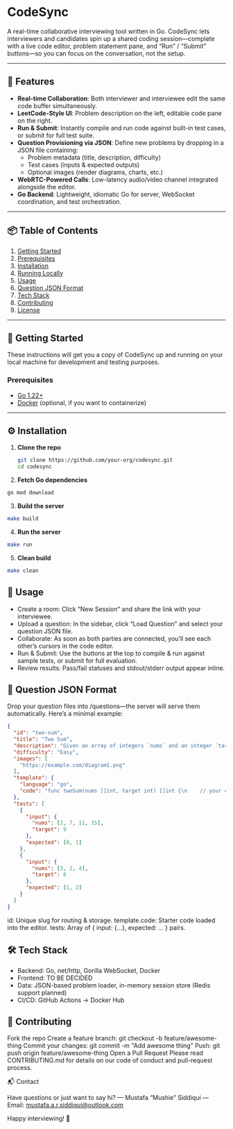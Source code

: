 # CodeSync

A real-time collaborative interviewing tool written in Go. CodeSync lets interviewers and candidates spin up a shared coding session—complete with a live code editor, problem statement pane, and “Run” / “Submit” buttons—so you can focus on the conversation, not the setup.

---

## 🚀 Features

- **Real-time Collaboration**: Both interviewer and interviewee edit the same code buffer simultaneously.  
- **LeetCode-Style UI**: Problem description on the left, editable code pane on the right.  
- **Run & Submit**: Instantly compile and run code against built-in test cases, or submit for full test suite.  
- **Question Provisioning via JSON**: Define new problems by dropping in a JSON file containing:
  - Problem metadata (title, description, difficulty)  
  - Test cases (inputs & expected outputs)  
  - Optional images (render diagrams, charts, etc.)  
- **WebRTC-Powered Calls**: Low-latency audio/video channel integrated alongside the editor.  
- **Go Backend**: Lightweight, idiomatic Go for server, WebSocket coordination, and test orchestration.

---

## 📦 Table of Contents

1. [Getting Started](#getting-started)  
2. [Prerequisites](#prerequisites)  
3. [Installation](#installation)  
4. [Running Locally](#running-locally)  
5. [Usage](#usage)  
6. [Question JSON Format](#question-json-format)  
7. [Tech Stack](#tech-stack)  
8. [Contributing](#contributing)  
9. [License](#license)  

---

## 🔧 Getting Started

These instructions will get you a copy of CodeSync up and running on your local machine for development and testing purposes.

### Prerequisites

- [Go 1.22+](https://golang.org/dl/)  
- [Docker](https://www.docker.com/) (optional, if you want to containerize)  

---

## ⚙️ Installation

1. **Clone the repo**  
   ```bash
   git clone https://github.com/your-org/codesync.git
   cd codesync
   ```
2. **Fetch Go dependencies**
```bash
go mod download
```
3. **Build the server**
```bash
make build
```

4. **Run the server**
```bash
make run
```

5. **Clean build**
```bash
make clean
```

## 📝 Usage

- Create a room: Click “New Session” and share the link with your interviewee.
- Upload a question: In the sidebar, click “Load Question” and select your question JSON file.
- Collaborate: As soon as both parties are connected, you’ll see each other’s cursors in the code editor.
- Run & Submit: Use the buttons at the top to compile & run against sample tests, or submit for full evaluation.
- Review results: Pass/fail statuses and stdout/stderr output appear inline.

## 📄 Question JSON Format

Drop your question files into /questions—the server will serve them automatically. Here’s a minimal example:
```json
{
  "id": "two-sum",
  "title": "Two Sum",
  "description": "Given an array of integers `nums` and an integer `target`, return indices of the two numbers such that they add up to `target`.",
  "difficulty": "Easy",
  "images": [
    "https://example.com/diagram1.png"
  ],
  "template": {
    "language": "go",
    "code": "func twoSum(nums []int, target int) []int {\n    // your code here\n}\n"
  },
  "tests": [
    {
      "input": {
        "nums": [2, 7, 11, 15],
        "target": 9
      },
      "expected": [0, 1]
    },
    {
      "input": {
        "nums": [3, 2, 4],
        "target": 6
      },
      "expected": [1, 2]
    }
  ]
}
```
id: Unique slug for routing & storage.
template.code: Starter code loaded into the editor.
tests: Array of { input: {...}, expected: ... } pairs.

## 🛠️ Tech Stack

- Backend: Go, net/http, Gorilla WebSocket, Docker
- Frontend: TO BE DECIDED
- Data: JSON-based problem loader, in-memory session store (Redis support planned)
- CI/CD: GitHub Actions → Docker Hub


## 🤝 Contributing

Fork the repo
Create a feature branch: git checkout -b feature/awesome-thing
Commit your changes: git commit -m "Add awesome thing"
Push: git push origin feature/awesome-thing
Open a Pull Request
Please read CONTRIBUTING.md for details on our code of conduct and pull-request process.


📬 Contact

Have questions or just want to say hi?
— Mustafa “Mushie” Siddiqui
— Email: mustafa.a.r.siddiqui@outlook.com

Happy interviewing! 🎉